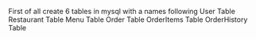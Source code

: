 First of all create 6 tables in mysql with a names following 
User Table
Restaurant Table
Menu Table
Order Table 
OrderItems Table
OrderHistory Table
